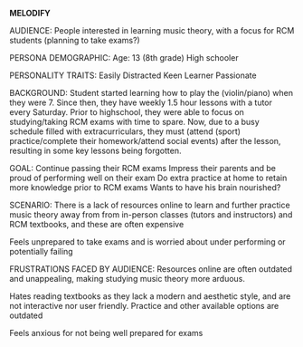**MELODIFY**

AUDIENCE:
People interested in learning music theory, with a focus for RCM students (planning to take exams?)

PERSONA DEMOGRAPHIC: 
Age: 13 (8th grade)
High schooler

PERSONALITY TRAITS:
Easily Distracted
Keen Learner
Passionate

BACKGROUND:
Student started learning how to play the (violin/piano) when they were 7. Since then, they have weekly 1.5 hour lessons with a tutor every Saturday. Prior to highschool, they were able to focus on studying/taking RCM exams with time to spare. Now, due to a busy schedule filled with extracurriculars, they must (attend (sport) practice/complete their homework/attend social events) after the lesson, resulting in some key lessons being forgotten.

GOAL:
Continue passing their RCM exams
Impress their parents and be proud of performing well on their exam
Do extra practice at home to retain more knowledge prior to RCM exams
Wants to have his brain nourished?

SCENARIO:
There is a lack of resources online to learn and further practice music theory away from from in-person classes (tutors and instructors) and RCM textbooks, and these are often expensive

Feels unprepared to take exams and is worried about under performing or potentially failing 

FRUSTRATIONS FACED BY AUDIENCE:
Resources online are often outdated and unappealing, making studying music theory more arduous. 

Hates reading textbooks as they lack a modern and aesthetic style, and are not interactive nor user friendly. Practice and other available options are outdated

Feels anxious for not being well prepared for exams
